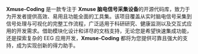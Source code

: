 **Xmuse-Coding** 是一款专注于 **Xmuse 脑电信号采集设备**的开源代码库，致力于为开发者提供高效、易用且功能全面的工具集。该项目覆盖从实时脑电信号采集到信号处理与可视化的完整工作流程，广泛适用于科研研究、健康监测以及交互式应用的开发需求。借助模块化设计和详尽的文档支持，无论您是希望快速集成功能，还是探索复杂的 EEG 应用开发，**Xmuse-Coding** 都将为您提供可靠且强大的支持，成为实现创新的得力助手。
